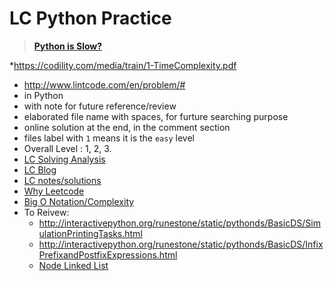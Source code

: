 # LC Python Practice
>[**Python is Slow?**](http://selfboot.cn/2016/07/24/leetcode_guide_why/)

*https://codility.com/media/train/1-TimeComplexity.pdf
* http://www.lintcode.com/en/problem/#
* in Python
* with note for future reference/review
* elaborated file name with spaces, for furture searching purpose 
* online solution at the end, in the comment section
* files label with ` 1 ` means it is the `easy` level
* Overall Level : 1, 2, 3.
* [LC Solving Analysis](https://all4win78.wordpress.com/2016/06/22/leetcode-338-counting-bits/)
* [LC Blog](http://www.cnblogs.com/grandyang/p/4606334.html)
* [LC notes/solutions](http://algorithm.yuanbin.me/zh-hans/index.html)
* [Why Leetcode](http://selfboot.cn/2016/07/24/leetcode_guide_why/)
* [Big O Notation/Complexity](http://web.mit.edu/16.070/www/lecture/big_o.pdf)
* To Reivew:
  * http://interactivepython.org/runestone/static/pythonds/BasicDS/SimulationPrintingTasks.html
  * http://interactivepython.org/runestone/static/pythonds/BasicDS/InfixPrefixandPostfixExpressions.html
  * [Node Linked List](http://interactivepython.org/runestone/static/pythonds/BasicDS/ImplementinganUnorderedListLinkedLists.html)
